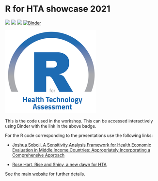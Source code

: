 # R for HTA showcase 2021

![](https://img.shields.io/github/stars/r-hta/R-for-HTA-showcase-2021?style=social)
![](https://img.shields.io/github/watchers/r-hta/R-for-HTA-showcase-2021?style=social)
![](https://img.shields.io/twitter/url?style=social&url=https%3A%2F%2Fr-hta.org%2Fevents%2Fworkshop%2F2021%2F)
[![Binder](https://mybinder.org/badge_logo.svg)](https://mybinder.org/v2/gh/n8thangreen/AF-Simplified-R/master?urlpath=rstudio)

![](R_for_HTA_logo.png)

This is the code used in the workshop.
This can be accessed interactively using Binder with the link in the above badge.

For the R code corresponding to the presentations use the following links:

- [Joshua Soboil, A Sensitivity Analysis Framework for Health Economic Evaluation in Middle Income Countries: Appropriately Incorporating a Comprehensive Approach](https://github.com/jSoboil/Dissertation)

- [Rose Hart, Rise and Shiny, a new dawn for HTA](https://github.com/rhart1/Shiny-Briggs-HIV-model---R-in-HTA-showcase-2021/)


See the [main website](https://r-hta.org/events/workshop/2021/) for further details.
